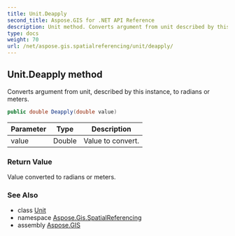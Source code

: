 ```yaml
---
title: Unit.Deapply
second_title: Aspose.GIS for .NET API Reference
description: Unit method. Converts argument from unit described by this instance to radians or meters.
type: docs
weight: 70
url: /net/aspose.gis.spatialreferencing/unit/deapply/
---
```

## Unit.Deapply method

Converts argument from unit, described by this instance, to radians or meters.

```csharp
public double Deapply(double value)
```

| Parameter | Type | Description |
| --- | --- | --- |
| value | Double | Value to convert. |

### Return Value

Value converted to radians or meters.

### See Also

* class [Unit](../)
* namespace [Aspose.Gis.SpatialReferencing](../../unit/)
* assembly [Aspose.GIS](../../../)


